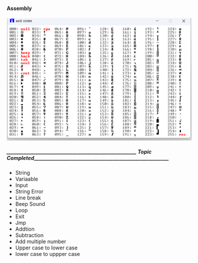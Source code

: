 #### Assembly
<img src="./img/Screenshot _.png" alt="Alt text" title="ascii codes">


##### _____________________________________________________ Topic Completed_______________________________________________________

* String
* Variaable 
* Input
* String Error
* Line break
* Beep Sound
* Loop
* Exit 
* Jmp
* Addtion
* Subtraction
* Add multiple number
* Upper case to lower case
* lower case to uppper case


